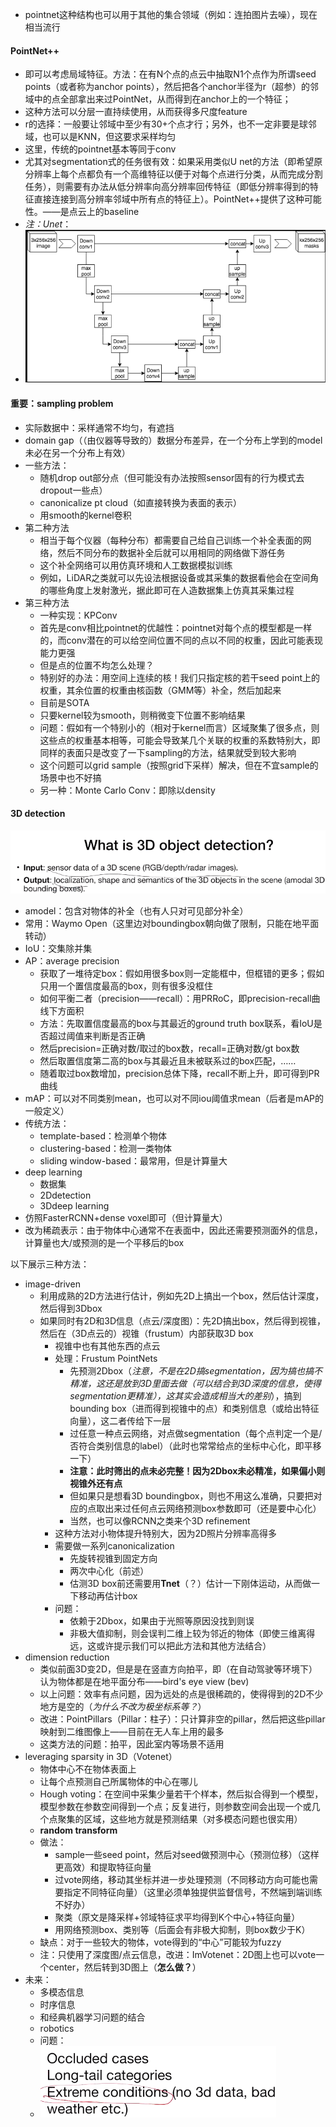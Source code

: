 * pointnet这种结构也可以用于其他的集合领域（例如：连拍图片去噪），现在相当流行

#### PointNet++

* 即可以考虑局域特征。方法：在有N个点的点云中抽取N1个点作为所谓seed points（或者称为anchor points），然后把各个anchor半径为r（超参）的邻域中的点全部拿出来过PointNet，从而得到在anchor上的一个特征；
* 这种方法可以分层一直持续使用，从而获得多尺度feature
* r的选择：一般要让邻域中至少有30+个点才行；另外，也不一定非要是球邻域，也可以是KNN，但这要求采样均匀
* 这里，传统的pointnet基本等同于conv
* 尤其对segmentation式的任务很有效：如果采用类似U net的方法（即希望原分辨率上每个点都负有一个高维特征以便于对每个点进行分类，从而完成分割任务），则需要有办法从低分辨率向高分辨率回传特征（即低分辨率得到的特征直接连接到高分辨率邻域中所有点的特征上）。PointNet++提供了这种可能性。——是点云上的baseline
* *注：Unet*：
* ![1659498514985](image/L6/1659498514985.png)

#### 重要：sampling problem

* 实际数据中：采样通常不均匀，有遮挡
* domain gap（（由仪器等导致的）数据分布差异，在一个分布上学到的model未必在另一个分布上有效）
* 一些方法：
  * 随机drop out部分点（但可能没有办法按照sensor固有的行为模式去dropout一些点）
  * canonicalize pt cloud（如直接转换为表面的表示）
  * 用smooth的kernel卷积
* 第二种方法
  * 相当于每个仪器（每种分布）都需要自己给自己训练一个补全表面的网络，然后不同分布的数据补全后就可以用相同的网络做下游任务
  * 这个补全网络可以用仿真环境和人工数据模拟训练
  * 例如，LiDAR之类就可以先设法根据设备或其采集的数据看他会在空间角的哪些角度上发射激光，据此即可在人造数据集上仿真其采集过程
* 第三种方法
  * 一种实现：KPConv
  * 首先是conv相比pointnet的优越性：pointnet对每个点的模型都是一样的，而conv潜在的可以给空间位置不同的点以不同的权重，因此可能表现能力更强
  * 但是点的位置不均怎么处理？
  * 特别好的办法：用空间上连续的核！我们只指定核的若干seed point上的权重，其余位置的权重由核函数（GMM等）补全，然后加起来
  * 目前是SOTA
  * 只要kernel较为smooth，则稍微变下位置不影响结果
  * 问题：假如有一个特别小的（相对于kernel而言）区域聚集了很多点，则这些点的权重基本相等，可能会导致某几个关联的权重的系数特别大，即同样的表面只是改变了一下sampling的方法，结果就受到较大影响
  * 这个问题可以grid sample（按照grid下采样）解决，但在不宜sample的场景中也不好搞
  * 另一种：Monte Carlo Conv：即除以density

#### 3D detection

![1659501252642](image/L6/1659501252642.png)

* amodel：包含对物体的补全（也有人只对可见部分补全）
* 常用：Waymo Open（这里边对boundingbox朝向做了限制，只能在地平面转动）
* IoU：交集除并集
* AP：average precision
  * 获取了一堆待定box：假如用很多box则一定能框中，但框错的更多；假如只用一个置信度最高的box，则有很多没框住
  * 如何平衡二者（precision——recall）：用PRRoC，即precision-recall曲线下方面积
  * 方法：先取置信度最高的box与其最近的ground truth box联系，看IoU是否超过阈值来判断是否正确
  * 然后precision=正确对数/取过的box数，recall=正确对数/gt box数
  * 然后取置信度第二高的box与其最近且未被联系过的box匹配，……
  * 随着取过box数增加，precision总体下降，recall不断上升，即可得到PR曲线
* mAP：可以对不同类别mean，也可以对不同iou阈值求mean（后者是mAP的一般定义）
* 传统方法：
  * template-based：检测单个物体
  * clustering-based：检测一类物体
  * sliding window-based：最常用，但是计算量大
* deep learning
  * 数据集
  * 2Ddetection
  * 3Ddeep learning
* 仿照FasterRCNN+dense voxel即可（但计算量大）
* 改为稀疏表示：由于物体中心通常不在表面中，因此还需要预测面外的信息，计算量也大/或预测的是一个平移后的box

以下展示三种方法：

* image-driven
  * 利用成熟的2D方法进行估计，例如先2D上搞出一个box，然后估计深度，然后得到3Dbox
  * 如果同时有2D和3D信息（点云/深度图）：先2D搞出box，然后得到视锥，然后在（3D点云的）视锥（frustum）内部获取3D box
    * 视锥中也有其他东西的点云
    * 处理：Frustum PointNets
      * 先预测2Dbox（*注意，不是在2D搞segmentation，因为搞也搞不精准，这还是放到3D里面去做（可以结合到3D深度的信息，使得segmentation更精准），这其实会造成相当大的差别*），搞到bounding box（进而得到视锥中的点）和类别信息（或给出特征向量），这二者传给下一层
      * 过任意一种点云网络，对点做segmentation（每个点判定一个是/否符合类别信息的label）（此时也常常给点的坐标中心化，即平移一下）
      * **注意：此时筛出的点未必完整！因为2Dbox未必精准，如果偏小则视锥外还有点**
      * 但如果只是想看3D boundingbox，则也不用这么准确，只要把对应的点取出来过任何点云网络预测box参数即可（还是要中心化）
      * 当然，也可以像RCNN之类来个3D refinement
    * 这种方法对小物体提升特别大，因为2D照片分辨率高得多
    * 需要做一系列canonicalization
      * 先旋转视锥到固定方向
      * 两次中心化（前述）
      * 估测3D box前还需要用**Tnet**（？）估计一下刚体运动，从而做一下移动再估计box
    * 问题：
      * 依赖于2Dbox，如果由于光照等原因没找到则误
      * 非极大值抑制，则会误判二维上较为邻近的物体（即使三维离得远，这或许提示我们可以把此方法和其他方法结合）
* dimension reduction
  * 类似前面3D变2D，但是是在竖直方向拍平，即（在自动驾驶等环境下）认为物体都是在地平面分布——bird's eye view (bev)
  * 以上问题：效率有点问题，因为远处的点是很稀疏的，使得得到的2D不少地方是空的（*为什么不改为极坐标系等？*）
  * 改进：PointPillars（Pillar：柱子）：只计算非空的pillar，然后把这些pillar映射到二维图像上——目前在无人车上用的最多
  * 这类方法的问题：拍平，因此室内等场景不适用
* leveraging sparsity in 3D（Votenet）
  * 物体中心不在物体表面上
  * 让每个点预测自己所属物体的中心在哪儿
  * Hough voting：在空间中采集少量若干个样本，然后拟合得到一个模型，模型参数在参数空间得到一个点；反复进行，则参数空间会出现一个或几个点聚集的区域，这些地方就是预测结果（对多模态问题也很实用）
  * **random transform**
  * 做法：
    * sample一些seed point，然后对seed做预测中心（预测位移）（这样更高效）和提取特征向量
    * 过vote网络，移动其坐标并进一步处理预测（不同移动方向可能也需要指定不同特征向量）（这里必须单独提供监督信号，不然端到端训练不好办）
    * 聚类（原文是降采样+邻域特征求平均得到K个中心+特征向量）
    * 用网络预测box、类别等（后面会有非极大抑制，则box数少于K）
  * 缺点：对于一些较大的物体，vote得到的“中心”可能较为fuzzy
  * 注：只使用了深度图/点云信息，改进：ImVotenet：2D图上也可以vote一个center，然后转到3D图上（**怎么做？**）
* 未来：
  * 多模态信息
  * 时序信息
  * 和经典机器学习问题的结合
  * robotics
  * 问题：
  * ![1659536824117](image/L6/1659536824117.png)
